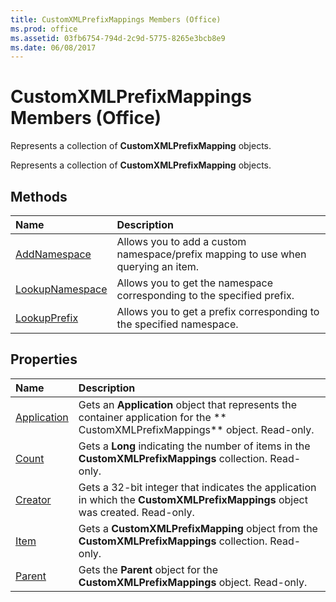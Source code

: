 ```yaml
---
title: CustomXMLPrefixMappings Members (Office)
ms.prod: office
ms.assetid: 03fb6754-794d-2c9d-5775-8265e3bcb8e9
ms.date: 06/08/2017
---
```



# CustomXMLPrefixMappings Members (Office)
Represents a collection of **CustomXMLPrefixMapping** objects.

Represents a collection of **CustomXMLPrefixMapping** objects.


## Methods



|**Name**|**Description**|
|:-----|:-----|
|[AddNamespace](customxmlprefixmappings-addnamespace-method-office.md)|Allows you to add a custom namespace/prefix mapping to use when querying an item.|
|[LookupNamespace](customxmlprefixmappings-lookupnamespace-method-office.md)|Allows you to get the namespace corresponding to the specified prefix.|
|[LookupPrefix](customxmlprefixmappings-lookupprefix-method-office.md)|Allows you to get a prefix corresponding to the specified namespace. |

## Properties



|**Name**|**Description**|
|:-----|:-----|
|[Application](customxmlprefixmappings-application-property-office.md)|Gets an **Application** object that represents the container application for the ** CustomXMLPrefixMappings** object. Read-only.|
|[Count](customxmlprefixmappings-count-property-office.md)|Gets a **Long** indicating the number of items in the **CustomXMLPrefixMappings** collection. Read-only.|
|[Creator](customxmlprefixmappings-creator-property-office.md)|Gets a 32-bit integer that indicates the application in which the **CustomXMLPrefixMappings** object was created. Read-only.|
|[Item](customxmlprefixmappings-item-property-office.md)|Gets a **CustomXMLPrefixMapping** object from the **CustomXMLPrefixMappings** collection. Read-only.|
|[Parent](customxmlprefixmappings-parent-property-office.md)|Gets the **Parent** object for the **CustomXMLPrefixMappings** object. Read-only.|

